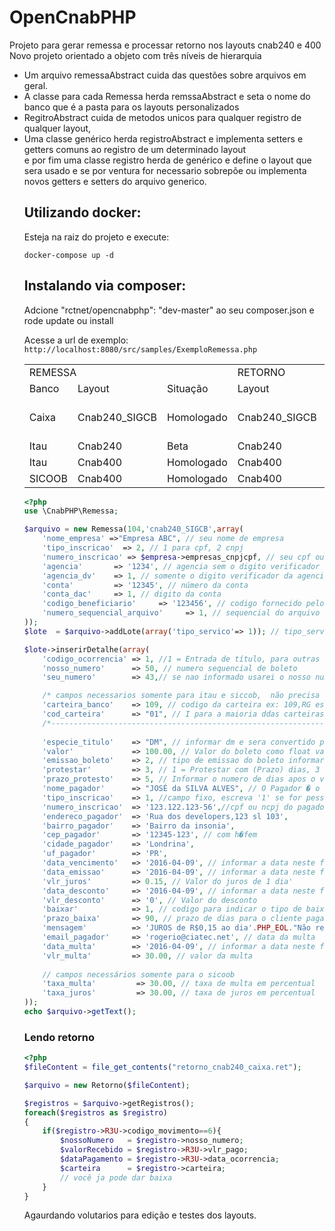 # OpenCnabPHP
Projeto para gerar remessa e processar retorno nos layouts cnab240 e 400<br>
Novo projeto orientado a objeto com três níveis de hierarquia
<ul>
<li>
Um arquivo remessaAbstract cuida das questões sobre arquivos em geral.
</li>
<li>
A classe para cada Remessa herda remssaAbstract e seta o nome do banco que é a pasta para os layouts personalizados
</li>
<li>
RegitroAbstract cuida de metodos unicos para qualquer registro de qualquer layout,
</li>
<li>
Uma classe genérico herda registroAbstract e implementa setters e getters comuns ao registro de um determinado layout
</li>
e por fim uma classe registro herda de genérico e define o layout que sera usado e se por ventura for necessario sobrepõe ou implementa novos getters e setters do arquivo generico.
</li><br>

## Utilizando docker:
Esteja na raiz do projeto e execute:
```shell
docker-compose up -d
```
## Instalando via composer:


Adcione "rctnet/opencnabphp": "dev-master" ao seu composer.json e rode update ou install

Acesse a url de exemplo: 
`http://localhost:8080/src/samples/ExemploRemessa.php`

<table>
    <tr>
        <td colspan="3">
            REMESSA
        </td>
        <td colspan="2">
            RETORNO
        </td>
    </tr>
    <tr>
        <td>
            Banco
        </td>
        <td>
            Layout
        </td>
        <td>
           Situação 
        </td>
        <td>
            Layout
        </td>
        <td>
           Situação 
        </td>
    </tr>
    <tr>
        <td>
            Caixa
        </td>
        <td>
            Cnab240_SIGCB
        </td>
        <td>
            Homologado
        </td>
        <td>
            Cnab240_SIGCB
        </td>
        <td>
            aguardando voluntario para teste
        </td>
    </tr>
    <tr>
        <td>
            Itau
        </td>
        <td>
            Cnab240
        </td>
        <td>
            Beta
        </td>
        <td>
            Cnab240
        </td>
        <td>
            Beta
        </td>
    </tr>
    <tr>
        <td>
            Itau
        </td>
        <td>
            Cnab400
        </td>
        <td>
            Homologado
        </td>
        <td>
            Cnab400
        </td>
        <td>
            Beta
        </td>
    </tr>
    <tr>
        <td>
            SICOOB
        </td>
        <td>
            Cnab400
        </td>
        <td>
            Homologado
        </td>
        <td>
            Cnab400
        </td>
        <td>
            Homologado
        </td>
    </tr>
</table>

```php
<?php
use \CnabPHP\Remessa;

$arquivo = new Remessa(104,'cnab240_SIGCB',array(
    'nome_empresa' =>"Empresa ABC", // seu nome de empresa
    'tipo_inscricao'  => 2, // 1 para cpf, 2 cnpj 
    'numero_inscricao' => $empresa->empresas_cnpjcpf, // seu cpf ou cnpj completo
    'agencia'       => '1234', // agencia sem o digito verificador 
    'agencia_dv'    => 1, // somente o digito verificador da agencia 
    'conta'         => '12345', // número da conta
    'conta_dac'     => 1, // digito da conta
    'codigo_beneficiario'     => '123456', // codigo fornecido pelo banco
    'numero_sequencial_arquivo'     => 1, // sequencial do arquivo um numero novo para cada arquivo gerado
));
$lote  = $arquivo->addLote(array('tipo_servico'=> 1)); // tipo_servico  = 1 para cobrança registrada, 2 para sem registro

$lote->inserirDetalhe(array(
    'codigo_ocorrencia' => 1, //1 = Entrada de título, para outras opções ver nota explicativa C004 manual Cnab_SIGCB na pasta docs
    'nosso_numero'      => 50, // numero sequencial de boleto
    'seu_numero'        => 43,// se nao informado usarei o nosso numero 

    /* campos necessarios somente para itau e siccob,  não precisa comentar se for outro layout    */
    'carteira_banco'    => 109, // codigo da carteira ex: 109,RG esse vai o nome da carteira no banco
    'cod_carteira'      => "01", // I para a maioria ddas carteiras do itau
    /*----------------------------------------------------------------------------------------    */
     
    'especie_titulo'    => "DM", // informar dm e sera convertido para codigo em qualquer laytou conferir em especie.php
    'valor'             => 100.00, // Valor do boleto como float valido em php
    'emissao_boleto'    => 2, // tipo de emissao do boleto informar 2 para emissao pelo beneficiario e 1 para emissao pelo banco
    'protestar'         => 3, // 1 = Protestar com (Prazo) dias, 3 = Devolver ap�s (Prazo) dias
    'prazo_protesto'    => 5, // Informar o numero de dias apos o vencimento para iniciar o protesto
    'nome_pagador'      => "JOSÉ da SILVA ALVES", // O Pagador � o cliente, preste atenção nos campos abaixo
    'tipo_inscricao'    => 1, //campo fixo, escreva '1' se for pessoa fisica, 2 se for pessoa juridica
    'numero_inscricao'  => '123.122.123-56',//cpf ou ncpj do pagador
    'endereco_pagador'  => 'Rua dos developers,123 sl 103',
    'bairro_pagador'    => 'Bairro da insonia',
    'cep_pagador'       => '12345-123', // com h�fem
    'cidade_pagador'    => 'Londrina',
    'uf_pagador'        => 'PR',
    'data_vencimento'   => '2016-04-09', // informar a data neste formato
    'data_emissao'      => '2016-04-09', // informar a data neste formato
    'vlr_juros'         => 0.15, // Valor do juros de 1 dia'
    'data_desconto'     => '2016-04-09', // informar a data neste formato
    'vlr_desconto'      => '0', // Valor do desconto
    'baixar'            => 1, // codigo para indicar o tipo de baixa '1' (Baixar/ Devolver) ou '2' (N�o Baixar / N�o Devolver)
    'prazo_baixa'       => 90, // prazo de dias para o cliente pagar ap�s o vencimento
    'mensagem'          => 'JUROS de R$0,15 ao dia'.PHP_EOL."Não receber apos 30 dias",
    'email_pagador'     => 'rogerio@ciatec.net', // data da multa
    'data_multa'        => '2016-04-09', // informar a data neste formato, // data da multa
    'vlr_multa'         => 30.00, // valor da multa
    
    // campos necessários somente para o sicoob
    'taxa_multa'         => 30.00, // taxa de multa em percentual
    'taxa_juros'         => 30.00, // taxa de juros em percentual
));        
echo $arquivo->getText();
```

<line>
<h3>Lendo retorno</h3>

```php
<?php
$fileContent = file_get_contents("retorno_cnab240_caixa.ret");

$arquivo = new Retorno($fileContent);

$registros = $arquivo->getRegistros();
foreach($registros as $registro)
{
    if($registro->R3U->codigo_movimento==6){
        $nossoNumero   = $registro->nosso_numero;
        $valorRecebido = $registro->R3U->vlr_pago;
        $dataPagamento = $registro->R3U->data_ocorrencia;
        $carteira      = $registro->carteira;
        // você ja pode dar baixa
    }
}
```

Agaurdando volutarios para edição e testes dos layouts.

